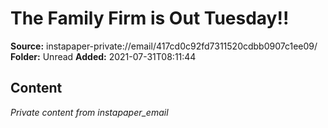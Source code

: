 # The Family Firm is Out Tuesday!!

**Source:** instapaper-private://email/417cd0c92fd7311520cdbb0907c1ee09/
**Folder:** Unread
**Added:** 2021-07-31T08:11:44




## Content
*Private content from instapaper_email*
